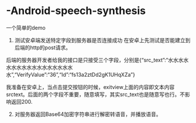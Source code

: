 # -Android-speech-synthesis
一个简单的demo



1. 测试安卓端发送特定字段到服务器是否连接成功
在安卓上先测试是否能建立到后端的http的post请求。

后端的服务器开发者给我的接口是只接受三个字段，分别是{“src_text”:“水水水水水水水水水水水水水水水水水水”,“VerifyValue”:“36”,“Id”:“fs13a2ztDd2gK1UHqXZa”}

我准备在安卓上，当点击提交按钮的时候，exitview上面的内容即文本内容srctext。后面的两个字段不重要，随意填写，其实src_text也是随意写也行。不影响返回200.



2. 对服务器返回Base64加密字符串进行解密转语音，并播放语音。


